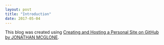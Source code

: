 ```yaml
---
layout: post
title: "Introduction"
date: 2017-05-04
---
```

This blog was created using [Creating and Hosting a Personal Site on GitHub by JONATHAN MCGLONE](http://jmcglone.com/guides/github-pages/).
